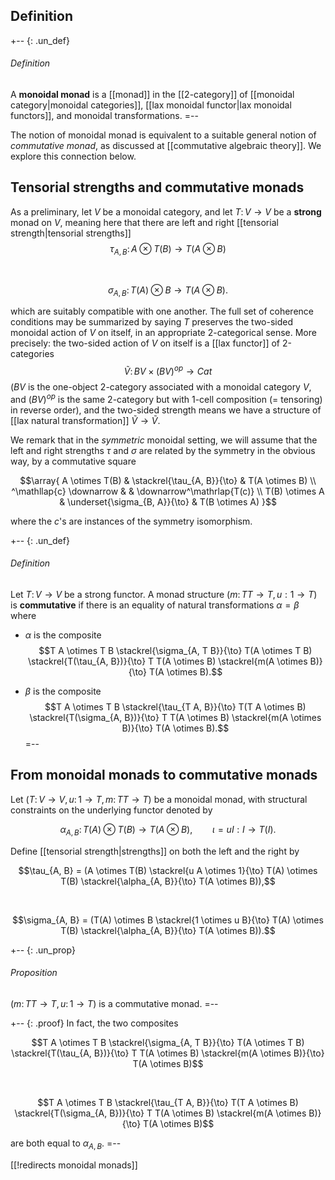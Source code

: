 ## Definition 

+-- {: .un_def}
###### Definition 
A **monoidal monad** is a [[monad]] in the [[2-category]] of [[monoidal category|monoidal categories]], [[lax monoidal functor|lax monoidal functors]], and monoidal transformations. 
=-- 

The notion of monoidal monad is equivalent to a suitable general notion of _commutative monad_, as discussed at [[commutative algebraic theory]]. We explore this connection below. 

## Tensorial strengths and commutative monads 

As a preliminary, let $V$ be a monoidal category, and let $T \colon V \to V$ be a **strong** monad on $V$, meaning here that there are left and right [[tensorial strength|tensorial strengths]] 
$$\tau_{A, B} \colon A \otimes T(B) \to T(A \otimes B)$$

$$\,$$ 

$$\sigma_{A, B} \colon T(A) \otimes B \to T(A \otimes B).$$ 

which are suitably compatible with one another. The full set of coherence conditions may be summarized by saying $T$ preserves the two-sided monoidal action of $V$ on itself, in an appropriate 2-categorical sense. More precisely: the two-sided action of $V$ on itself is a [[lax functor]] of 2-categories  
$$\tilde{V} \colon B V \times (B V)^{op} \to Cat$$ 
($B V$ is the one-object 2-category associated with a monoidal category $V$, and $(B V)^{op}$ is the same 2-category but with 1-cell composition (= tensoring) in reverse order), and the two-sided strength means we have a structure of [[lax natural transformation]] $\tilde{V} \to \tilde{V}$. 

We remark that in the _symmetric_ monoidal setting, we will assume that the left and right strengths $\tau$ and $\sigma$ are related by the symmetry in the obvious way, by a commutative square 

$$\array{
A \otimes T(B) & \stackrel{\tau_{A, B}}{\to} & T(A \otimes B) \\
 ^\mathllap{c} \downarrow & & \downarrow^\mathrlap{T(c)} \\
T(B) \otimes A & \underset{\sigma_{B, A}}{\to} & T(B \otimes A)
}$$ 

where the $c$'s are instances of the symmetry isomorphism. 

+-- {: .un_def}
###### Definition 
Let $T \colon V \to V$ be a strong functor. A monad structure $(m \colon T T \to T, u: 1 \to T)$ is **commutative** if there is an equality of natural transformations $\alpha = \beta$ where 

* $\alpha$ is the composite 
$$T A \otimes T B \stackrel{\sigma_{A, T B}}{\to} T(A \otimes T B) \stackrel{T(\tau_{A, B})}{\to} T T(A \otimes B) \stackrel{m(A \otimes B)}{\to} T(A \otimes B).$$ 

* $\beta$ is the composite 
$$T A \otimes T B \stackrel{\tau_{T A, B}}{\to} T(T A \otimes B) \stackrel{T(\sigma_{A, B})}{\to} T T(A \otimes B) \stackrel{m(A \otimes B)}{\to} T(A \otimes B).$$ 
=-- 

## From monoidal monads to commutative monads 

Let $(T \colon V \to V, u \colon 1 \to T, m \colon T T \to T)$ be a monoidal monad, with structural constraints on the underlying functor denoted by 

$$\alpha_{A, B} \colon T(A) \otimes T(B) \to T(A \otimes B), \qquad \iota = u I: I \to T(I).$$ 

Define [[tensorial strength|strengths]] on both the left and the right by 

$$\tau_{A, B} = (A \otimes T(B) \stackrel{u A \otimes 1}{\to} T(A) \otimes T(B) \stackrel{\alpha_{A, B}}{\to} T(A \otimes B)),$$ 

$$\,$$ 

$$\sigma_{A, B} = (T(A) \otimes B \stackrel{1 \otimes u B}{\to} T(A) \otimes T(B) \stackrel{\alpha_{A, B}}{\to} T(A \otimes B)).$$ 

+-- {: .un_prop}
###### Proposition 
$(m \colon T T \to T, u \colon 1 \to T)$ is a commutative monad. 
=-- 

+-- {: .proof} 
In fact, the two composites 

$$T A \otimes T B \stackrel{\sigma_{A, T B}}{\to} T(A \otimes T B) \stackrel{T(\tau_{A, B})}{\to} T T(A \otimes B) \stackrel{m(A \otimes B)}{\to} T(A \otimes B)$$ 

$$\,$$ 

$$T A \otimes T B \stackrel{\tau_{T A, B}}{\to} T(T A \otimes B) \stackrel{T(\sigma_{A, B})}{\to} T T(A \otimes B) \stackrel{m(A \otimes B)}{\to} T(A \otimes B)$$

are both equal to $\alpha_{A, B}$. 
=-- 


[[!redirects monoidal monads]]
